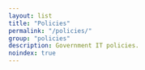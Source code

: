 ```yaml
---
layout: list
title: "Policies"
permalink: "/policies/"
group: "policies"
description: Government IT policies.
noindex: true
---
```

